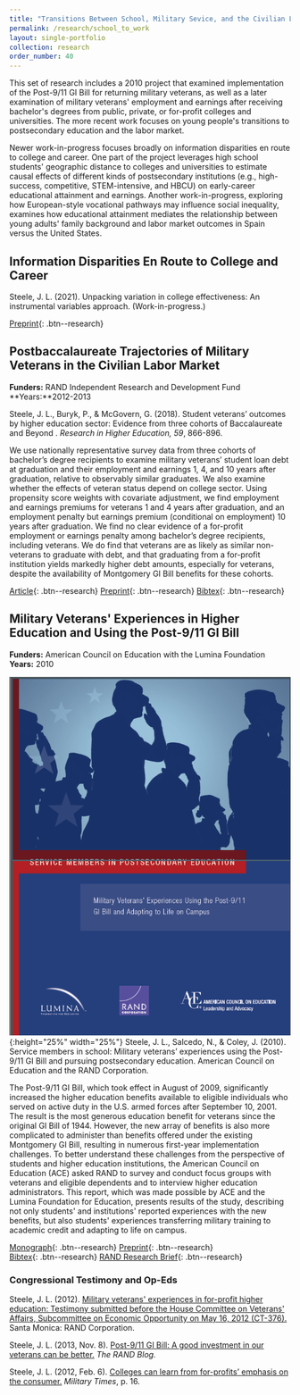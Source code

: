 ```yaml
---
title: "Transitions Between School, Military Sevice, and the Civilian Labor Market"
permalink: /research/school_to_work
layout: single-portfolio
collection: research
order_number: 40
---
```


This set of research includes a 2010 project that examined implementation of the Post-9/11 GI Bill for returning military veterans,
as well as a later examination of military veterans' employment and earnings after receiving bachelor's degrees from public, private, 
or for-profit colleges and universities. The more recent work focuses on young people's transitions to postsecondary education and the labor market. 

Newer work-in-progress focuses broadly on information disparities en route to college and career. One part of the project leverages high school 
students' geographic distance to colleges and universities to estimate causal effects of different kinds of postsecondary institutions 
(e.g., high-success, competitive, STEM-intensive, and HBCU) on early-career educational attainment and earnings. Another work-in-progress, 
exploring how European-style vocational pathways may influence social inequality, examines how educational attainment mediates the relationship 
between young adults' family background and labor market outcomes in 
Spain versus the United States.

## Information Disparities En Route to College and Career  

Steele, J. L. (2021). Unpacking variation in college effectiveness: An instrumental variables approach. (Work-in-progress.) 

[Preprint](/files/tabular3.pdf){: .btn--research}  


## Postbaccalaureate Trajectories of Military Veterans in the Civilian Labor Market
**Funders:** RAND Independent Research and Development Fund  
**Years:**2012-2013

Steele, J. L., Buryk, P., & McGovern, G. (2018). Student veterans’ outcomes by higher education sector: Evidence from three cohorts of Baccalaureate and Beyond . *Research in Higher Education, 59*, 866-896.

We use nationally representative survey data from three cohorts of bachelor’s degree recipients 
to examine military veterans’ student loan debt at graduation and their
employment and earnings 1, 4, and 10 years after graduation, relative to observably similar
graduates. We also examine whether the effects of veteran status depend on college sector.
Using propensity score weights with covariate adjustment, we find employment and
earnings premiums for veterans 1 and 4 years after graduation, and an employment penalty
but earnings premium (conditional on employment) 10 years after graduation. We find no
clear evidence of a for-profit employment or earnings penalty among bachelor’s degree
recipients, including veterans. We do find that veterans are as likely as similar non-veterans
to graduate with debt, and that graduating from a for-profit institution yields markedly
higher debt amounts, especially for veterans, despite the availability of Montgomery GI
Bill benefits for these cohorts.

[Article](https://doi.org/https://doi.org/10.1007/s11162-017-9491-x){: .btn--research} 
[Preprint](/files/2018-stuvet-preprint.pdf){: .btn--research} 
[Bibtex](https://scholar.googleusercontent.com/scholar.bib?q=info:xyxwG1DvECkJ:scholar.google.com/&output=citation&scisdr=CgXItk0jEPb7os18vuc:AAGBfm0AAAAAYRF5puc1sVFgc_93Irvi5RrbKO1RMXtc&scisig=AAGBfm0AAAAAYRF5psr9-QsF0wH15oPbBPtJJLz6GSsd&scisf=4&ct=citation&cd=-1&hl=en){: .btn--research} 


## Military Veterans' Experiences in Higher Education and Using the Post-9/11 GI Bill
**Funders:** American Council on Education with the Lumina Foundation 
**Years:** 2010

![Service Members in School Report Cover](/images/svcmbr_2010_cover.png){:height="25%" width="25%"} 
Steele, J. L., Salcedo, N., & Coley, J. (2010). Service members in school: Military veterans’ experiences using the Post-9/11 GI Bill and pursuing postsecondary education. American Council on Education and the RAND Corporation.  

The Post-9/11 GI Bill, which took effect in August of 2009, significantly increased the higher education benefits available to eligible individuals who served on active duty in the U.S. armed forces after September 10, 2001. The result is the most generous education benefit for veterans since the original GI Bill of 1944. However, the new array of benefits is also more complicated to administer than benefits offered under the existing Montgomery GI Bill, resulting in numerous first-year implementation challenges. To better understand these challenges from the perspective of students and higher education institutions, the American Council on Education (ACE) asked RAND to survey and conduct focus groups with veterans and eligible dependents and to interview higher education administrators. This report, which was made possible by ACE and the Lumina Foundation for Education, presents results of the study, describing not only students' and institutions' reported experiences with the new benefits, 
but also students' experiences transferring military training to academic credit and adapting to life on campus.  

[Monograph](https://www.rand.org/pubs/monographs/MG1083.html){: .btn--research} [Preprint](/files/2017-dli-effects-preprint.pdf){: .btn--research}  
[Bibtex](https://scholar.googleusercontent.com/scholar.bib?q=info:LSBF15_d-2YJ:scholar.google.com/&output=citation&scisdr=CgXItk0jEPb7os1zy54:AAGBfm0AAAAAYRF205694hQ6XvJRRPtzr13ze3DcYSQr&scisig=AAGBfm0AAAAAYRF204SkqxhcNkelgFAAG6yw9DciGI5i&scisf=4&ct=citation&cd=-1&hl=en){: .btn--research} 
[RAND Research Brief](https://www.rand.org/pubs/research_briefs/RB9560.html){: .btn--research}  


### Congressional Testimony and Op-Eds

Steele, J. L. (2012). [Military veterans' experiences in for-profit higher education: Testimony submitted before the House Committee on Veterans' Affairs, Subcommittee on Economic Opportunity on May 16, 2012 (CT-376).](https://www.rand.org/content/dam/rand/pubs/testimonies/2012/RAND_CT376.pdf) Santa Monica: RAND Corporation.  

Steele, J. L. (2013, Nov. 8). [Post-9/11 GI Bill: A good investment in our veterans can be better.](http://www.rand.org/blog/2013/11/post-911-gi-bill-a-good-investment-in-our-veterans.html) *The RAND Blog.*  

Steele, J. L. (2012, Feb. 6). [Colleges can learn from for-profits’ emphasis on the consumer.](https://www.rand.org/blog/2012/02/colleges-can-learn-from-for-profits-emphasis-on-the.html) *Military Times*, p. 16.  
